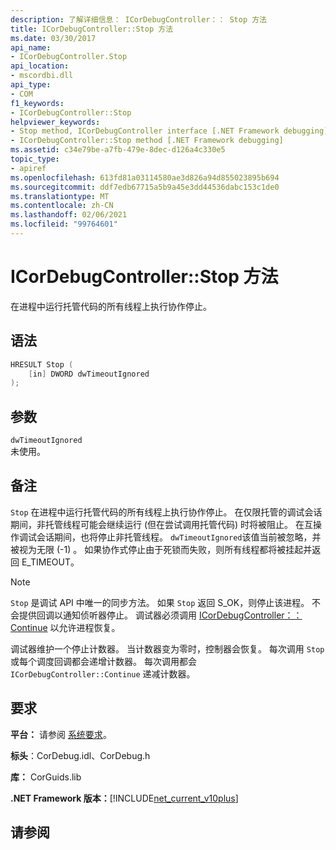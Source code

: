 ```yaml
---
description: 了解详细信息： ICorDebugController：： Stop 方法
title: ICorDebugController::Stop 方法
ms.date: 03/30/2017
api_name:
- ICorDebugController.Stop
api_location:
- mscordbi.dll
api_type:
- COM
f1_keywords:
- ICorDebugController::Stop
helpviewer_keywords:
- Stop method, ICorDebugController interface [.NET Framework debugging]
- ICorDebugController::Stop method [.NET Framework debugging]
ms.assetid: c34e79be-a7fb-479e-8dec-d126a4c330e5
topic_type:
- apiref
ms.openlocfilehash: 613fd81a03114580ae3d826a94d855023895b694
ms.sourcegitcommit: ddf7edb67715a5b9a45e3dd44536dabc153c1de0
ms.translationtype: MT
ms.contentlocale: zh-CN
ms.lasthandoff: 02/06/2021
ms.locfileid: "99764601"
---
```

# <a name="icordebugcontrollerstop-method"></a>ICorDebugController::Stop 方法

在进程中运行托管代码的所有线程上执行协作停止。  
  
## <a name="syntax"></a>语法  
  
```cpp  
HRESULT Stop (  
    [in] DWORD dwTimeoutIgnored  
);  
```  
  
## <a name="parameters"></a>参数  

 `dwTimeoutIgnored`  
 未使用。  
  
## <a name="remarks"></a>备注  

 `Stop` 在进程中运行托管代码的所有线程上执行协作停止。 在仅限托管的调试会话期间，非托管线程可能会继续运行 (但在尝试调用托管代码) 时将被阻止。 在互操作调试会话期间，也将停止非托管线程。 `dwTimeoutIgnored`该值当前被忽略，并被视为无限 (-1) 。 如果协作式停止由于死锁而失败，则所有线程都将被挂起并返回 E_TIMEOUT。  
  
> [!NOTE]
> `Stop` 是调试 API 中唯一的同步方法。 如果 `Stop` 返回 S_OK，则停止该进程。 不会提供回调以通知侦听器停止。 调试器必须调用 [ICorDebugController：： Continue](icordebugcontroller-continue-method.md) 以允许进程恢复。  
  
 调试器维护一个停止计数器。 当计数器变为零时，控制器会恢复。 每次调用 `Stop` 或每个调度回调都会递增计数器。 每次调用都会 `ICorDebugController::Continue` 递减计数器。  
  
## <a name="requirements"></a>要求  

 **平台：** 请参阅 [系统要求](../../get-started/system-requirements.md)。  
  
 **标头**：CorDebug.idl、CorDebug.h  
  
 **库：** CorGuids.lib  
  
 **.NET Framework 版本：**[!INCLUDE[net_current_v10plus](../../../../includes/net-current-v10plus-md.md)]  
  
## <a name="see-also"></a>请参阅
